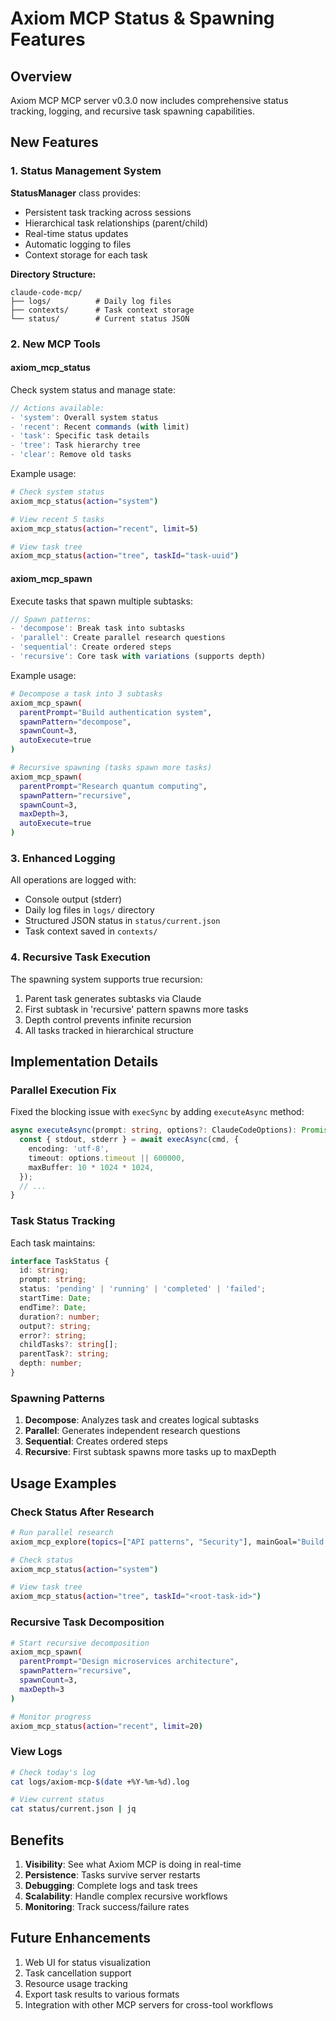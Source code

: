 # Axiom MCP Status & Spawning Features

## Overview

Axiom MCP MCP server v0.3.0 now includes comprehensive status tracking, logging, and recursive task spawning capabilities.

## New Features

### 1. Status Management System

**StatusManager** class provides:
- Persistent task tracking across sessions
- Hierarchical task relationships (parent/child)
- Real-time status updates
- Automatic logging to files
- Context storage for each task

**Directory Structure:**
```
claude-code-mcp/
├── logs/          # Daily log files
├── contexts/      # Task context storage
└── status/        # Current status JSON
```

### 2. New MCP Tools

#### axiom_mcp_status

Check system status and manage state:

```typescript
// Actions available:
- 'system': Overall system status
- 'recent': Recent commands (with limit)
- 'task': Specific task details
- 'tree': Task hierarchy tree
- 'clear': Remove old tasks
```

Example usage:
```bash
# Check system status
axiom_mcp_status(action="system")

# View recent 5 tasks
axiom_mcp_status(action="recent", limit=5)

# View task tree
axiom_mcp_status(action="tree", taskId="task-uuid")
```

#### axiom_mcp_spawn

Execute tasks that spawn multiple subtasks:

```typescript
// Spawn patterns:
- 'decompose': Break task into subtasks
- 'parallel': Create parallel research questions
- 'sequential': Create ordered steps
- 'recursive': Core task with variations (supports depth)
```

Example usage:
```bash
# Decompose a task into 3 subtasks
axiom_mcp_spawn(
  parentPrompt="Build authentication system",
  spawnPattern="decompose",
  spawnCount=3,
  autoExecute=true
)

# Recursive spawning (tasks spawn more tasks)
axiom_mcp_spawn(
  parentPrompt="Research quantum computing",
  spawnPattern="recursive",
  spawnCount=3,
  maxDepth=3,
  autoExecute=true
)
```

### 3. Enhanced Logging

All operations are logged with:
- Console output (stderr)
- Daily log files in `logs/` directory
- Structured JSON status in `status/current.json`
- Task context saved in `contexts/`

### 4. Recursive Task Execution

The spawning system supports true recursion:
1. Parent task generates subtasks via Claude
2. First subtask in 'recursive' pattern spawns more tasks
3. Depth control prevents infinite recursion
4. All tasks tracked in hierarchical structure

## Implementation Details

### Parallel Execution Fix

Fixed the blocking issue with `execSync` by adding `executeAsync` method:
```typescript
async executeAsync(prompt: string, options?: ClaudeCodeOptions): Promise<ClaudeCodeResult> {
  const { stdout, stderr } = await execAsync(cmd, {
    encoding: 'utf-8',
    timeout: options.timeout || 600000,
    maxBuffer: 10 * 1024 * 1024,
  });
  // ...
}
```

### Task Status Tracking

Each task maintains:
```typescript
interface TaskStatus {
  id: string;
  prompt: string;
  status: 'pending' | 'running' | 'completed' | 'failed';
  startTime: Date;
  endTime?: Date;
  duration?: number;
  output?: string;
  error?: string;
  childTasks?: string[];
  parentTask?: string;
  depth: number;
}
```

### Spawning Patterns

1. **Decompose**: Analyzes task and creates logical subtasks
2. **Parallel**: Generates independent research questions
3. **Sequential**: Creates ordered steps
4. **Recursive**: First subtask spawns more tasks up to maxDepth

## Usage Examples

### Check Status After Research
```bash
# Run parallel research
axiom_mcp_explore(topics=["API patterns", "Security"], mainGoal="Build secure API")

# Check status
axiom_mcp_status(action="system")

# View task tree
axiom_mcp_status(action="tree", taskId="<root-task-id>")
```

### Recursive Task Decomposition
```bash
# Start recursive decomposition
axiom_mcp_spawn(
  parentPrompt="Design microservices architecture",
  spawnPattern="recursive",
  spawnCount=3,
  maxDepth=3
)

# Monitor progress
axiom_mcp_status(action="recent", limit=20)
```

### View Logs
```bash
# Check today's log
cat logs/axiom-mcp-$(date +%Y-%m-%d).log

# View current status
cat status/current.json | jq
```

## Benefits

1. **Visibility**: See what Axiom MCP is doing in real-time
2. **Persistence**: Tasks survive server restarts
3. **Debugging**: Complete logs and task trees
4. **Scalability**: Handle complex recursive workflows
5. **Monitoring**: Track success/failure rates

## Future Enhancements

1. Web UI for status visualization
2. Task cancellation support
3. Resource usage tracking
4. Export task results to various formats
5. Integration with other MCP servers for cross-tool workflows